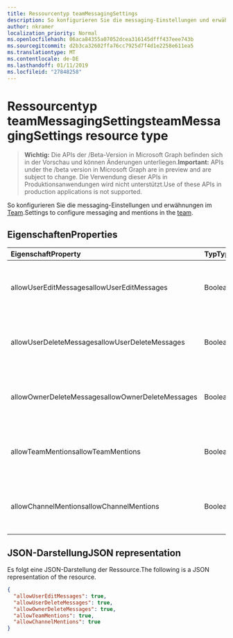 ```yaml
---
title: Ressourcentyp teamMessagingSettings
description: So konfigurieren Sie die messaging-Einstellungen und erwähnungen im Team.
author: nkramer
localization_priority: Normal
ms.openlocfilehash: 06aca84355a07052dcea316145dfff437eee743b
ms.sourcegitcommit: d2b3ca32602ffa76cc7925d7f4d1e2258e611ea5
ms.translationtype: MT
ms.contentlocale: de-DE
ms.lasthandoff: 01/11/2019
ms.locfileid: "27848258"
---
```

# <a name="teammessagingsettings-resource-type"></a><span data-ttu-id="5a592-103">Ressourcentyp teamMessagingSettings</span><span class="sxs-lookup"><span data-stu-id="5a592-103">teamMessagingSettings resource type</span></span>

> <span data-ttu-id="5a592-104">**Wichtig:** Die APIs der /Beta-Version in Microsoft Graph befinden sich in der Vorschau und können Änderungen unterliegen.</span><span class="sxs-lookup"><span data-stu-id="5a592-104">**Important:** APIs under the /beta version in Microsoft Graph are in preview and are subject to change.</span></span> <span data-ttu-id="5a592-105">Die Verwendung dieser APIs in Produktionsanwendungen wird nicht unterstützt.</span><span class="sxs-lookup"><span data-stu-id="5a592-105">Use of these APIs in production applications is not supported.</span></span>

<span data-ttu-id="5a592-106">So konfigurieren Sie die messaging-Einstellungen und erwähnungen im [Team](team.md).</span><span class="sxs-lookup"><span data-stu-id="5a592-106">Settings to configure messaging and mentions in the [team](team.md).</span></span>

## <a name="properties"></a><span data-ttu-id="5a592-107">Eigenschaften</span><span class="sxs-lookup"><span data-stu-id="5a592-107">Properties</span></span>
| <span data-ttu-id="5a592-108">Eigenschaft</span><span class="sxs-lookup"><span data-stu-id="5a592-108">Property</span></span>     | <span data-ttu-id="5a592-109">Typ</span><span class="sxs-lookup"><span data-stu-id="5a592-109">Type</span></span>   |<span data-ttu-id="5a592-110">Beschreibung</span><span class="sxs-lookup"><span data-stu-id="5a592-110">Description</span></span>|
|:---------------|:--------|:----------|
|<span data-ttu-id="5a592-111">allowUserEditMessages</span><span class="sxs-lookup"><span data-stu-id="5a592-111">allowUserEditMessages</span></span>|<span data-ttu-id="5a592-112">Boolean</span><span class="sxs-lookup"><span data-stu-id="5a592-112">Boolean</span></span>|<span data-ttu-id="5a592-113">Wenn es sich bei Festlegung auf true können Benutzer ihre Nachrichten bearbeiten kann.</span><span class="sxs-lookup"><span data-stu-id="5a592-113">If set to true, users can edit their messages.</span></span>|
|<span data-ttu-id="5a592-114">allowUserDeleteMessages</span><span class="sxs-lookup"><span data-stu-id="5a592-114">allowUserDeleteMessages</span></span>|<span data-ttu-id="5a592-115">Boolean</span><span class="sxs-lookup"><span data-stu-id="5a592-115">Boolean</span></span>|<span data-ttu-id="5a592-116">Bei Festlegung auf true können Benutzer ihre Nachrichten löschen kann.</span><span class="sxs-lookup"><span data-stu-id="5a592-116">If set to true, users can delete their messages.</span></span>|
|<span data-ttu-id="5a592-117">allowOwnerDeleteMessages</span><span class="sxs-lookup"><span data-stu-id="5a592-117">allowOwnerDeleteMessages</span></span>|<span data-ttu-id="5a592-118">Boolean</span><span class="sxs-lookup"><span data-stu-id="5a592-118">Boolean</span></span>|<span data-ttu-id="5a592-119">Bei Festlegung auf "true" Websitebesitzer eine beliebige Nachricht löschen kann.</span><span class="sxs-lookup"><span data-stu-id="5a592-119">If set to true, owners can delete any message.</span></span>|
|<span data-ttu-id="5a592-120">allowTeamMentions</span><span class="sxs-lookup"><span data-stu-id="5a592-120">allowTeamMentions</span></span>|<span data-ttu-id="5a592-121">Boolean</span><span class="sxs-lookup"><span data-stu-id="5a592-121">Boolean</span></span>|<span data-ttu-id="5a592-122">Wenn Festlegung auf "true", "@team erwähnungen sind zulässig.</span><span class="sxs-lookup"><span data-stu-id="5a592-122">If set to true, @team mentions are allowed.</span></span>|
|<span data-ttu-id="5a592-123">allowChannelMentions</span><span class="sxs-lookup"><span data-stu-id="5a592-123">allowChannelMentions</span></span>|<span data-ttu-id="5a592-124">Boolean</span><span class="sxs-lookup"><span data-stu-id="5a592-124">Boolean</span></span>|<span data-ttu-id="5a592-125">Wenn Festlegung auf "true", "@channel erwähnungen sind zulässig.</span><span class="sxs-lookup"><span data-stu-id="5a592-125">If set to true, @channel mentions are allowed.</span></span>|

## <a name="json-representation"></a><span data-ttu-id="5a592-126">JSON-Darstellung</span><span class="sxs-lookup"><span data-stu-id="5a592-126">JSON representation</span></span>

<span data-ttu-id="5a592-127">Es folgt eine JSON-Darstellung der Ressource.</span><span class="sxs-lookup"><span data-stu-id="5a592-127">The following is a JSON representation of the resource.</span></span>

<!-- {
  "blockType": "resource",
  "@odata.type": "microsoft.graph.teamMessagingSettings"
}-->

```json
{
  "allowUserEditMessages": true,
  "allowUserDeleteMessages": true,
  "allowOwnerDeleteMessages": true,
  "allowTeamMentions": true,
  "allowChannelMentions": true    
}
```

<!-- uuid: 8fcb5dbc-d5aa-4681-8e31-b001d5168d79
2015-10-25 14:57:30 UTC -->
<!-- {
  "type": "#page.annotation",
  "description": "team's messagingSettings resource",
  "keywords": "",
  "section": "documentation",
  "tocPath": ""
}-->
